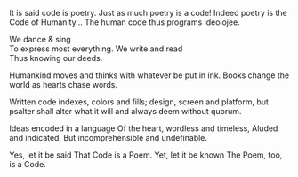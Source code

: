 It is said code is poetry.
Just as much poetry is a code!
Indeed poetry is the Code of Humanity...
The human code thus programs ideolojee.

We dance & sing  
  To express most everything.
We write and read  
  Thus knowing our deeds.

Humankind moves and thinks 
 with whatever be put in ink.
Books change the world 
 as hearts chase words.

Written code indexes, colors and fills;
design, screen and platform,
but psalter shall alter what it will
and always deem without quorum.

Ideas encoded in a language
Of the heart, wordless and timeless,
Aluded and indicated,
But incomprehensible and undefinable.

Yes, let it be said
That Code is a Poem.
Yet, let it be known
The Poem, too, is a Code.
